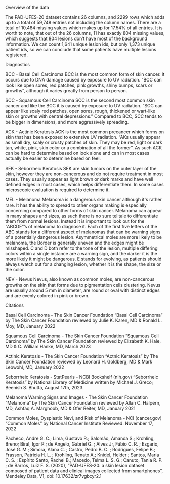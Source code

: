 Overview of the data

The PAD-UFES-20 dataset contains 26 columns, and 2299 rows which adds up to a total of 59,748 entries not including the column names. There are a total of 10,484 missing values which makes up for 17.54% of all entries. It is worth to note, that out of the 26 columns, 11 has exactly 804 missing values, which suggests that 804 lesions don’t have most of the background information. We can count 1,641 unique lesion ids, but only 1,373 unique patient ids, so we can conclude that some patients have multiple lesions registered.


Diagnostics

BCC - Basal Cell Carcinoma 
BCC is the most common form of skin cancer. It occurs due to DNA damage caused by exposure to UV radiation. “BCC can look like open sores, red patches, pink growths, shiny bumps, scars or growths”, although it varies greatly from person to person.

SCC - Squamous Cell Carcinoma
SCC is the second most common skin cancer and like the BCC it is caused by exposure to UV radiation. “SCC can appear like scaly red patches, open sores, rough, thickened or wart-like skin or growths with central depressions.” Compared to BCC, SCC tends to be bigger in dimensions, and more aggressively spreading.

ACK - Actinic Keratosis
ACK is the most common precancer which forms on skin that has been exposed to extensive UV radiation. “AKs usually appear as small dry, scaly or crusty patches of skin. They may be red, light or dark tan, white, pink, skin color or a combination of all the former”. As such ACK can be hard to determine based on look alone and can in most cases actually be easier to determine based on feel.

SEK - Seborrheic Keratosis
SEK are skin tumors on the outer layer of the skin, however they are non-cancerous and do not require treatment in most cases. They usually appear as light brown or dark marks and have well defined edges in most cases, which helps differentiate them. In some cases microscopic evaluation is required to determine it.

MEL - Melanoma
Melanoma is a dangerous skin cancer although it's rather rare. It has the ability to spread to other organs making is especially concerning compared to other forms of skin cancer. Melanoma can appear in many shapes and sizes, as such there is no sure telltale to differentiate them from normal lesions. Instead it is important to look out for the “ABCDE”’s of melanoma to diagnose it. 
Each of the first five letters of the ABC stands for a different aspect of melanomas that can be warning signs of a potentially dangerous lesion. Asymmetrical moles are more likely to be melanoma, the Border is generally uneven and the edges might be misshaped. C and D both refer to the tone of the lesion, multiple differing colors within a single instance are a warning sign, and the darker it is the more likely it might be dangerous. E stands for evolving, as patients should always watch out for a changing lesion, whether it is the shape, the size or the color.

NEV - Nevus
Nevus, also known as common moles, are non-cancerous growths on the skin that forms due to pigmentation cells clustering. Nevus are usually around 5 mm in diameter, are round or oval with distinct edges and are evenly colored in pink or brown.


Citations

Basal Cell Carcinoma - The Skin Cancer Foundation
“Basal Cell Carcinoma” by The Skin Cancer Foundation reviewed by Julie K. Karen, MD & Ronald L. Moy, MD, January 2022

Squamous Cell Carcinoma - The Skin Cancer Foundation
“Squamous Cell Carcinoma” by The Skin Cancer Foundation reviewed by Elizabeth K. Hale, MD & C. William Hanke, MD, March 2023

Actinic Keratosis - The Skin Cancer Foundation
“Actnic Keratosis” by The Skin Cancer Foundation reviewed by Leonard H. Goldberg, MD & Mark Lebwohl, MD, January 2022

Seborrheic Keratosis - StatPearls - NCBI Bookshelf (nih.gov)
“Seborrheic Keratosis” by National Library of Medicine written by Michael J. Greco; Beenish S. Bhutta, August 17th, 2023.

Melanoma Warning Signs and Images - The Skin Cancer Foundation
“Melanoma” by The Skin Cancer Foundation reviewed by Allan C. Halpern, MD, Ashfaq A. Marghoob, MD & Ofer Reiter, MD, January 2021

Common Moles, Dysplastic Nevi, and Risk of Melanoma - NCI (cancer.gov)
“Common Moles”  by National Cancer Institute Reviewed: November 17, 2022

Pacheco, Andre G. C.; Lima, Gustavo R.; Salomão, Amanda S.; Krohling, Breno; Biral, Igor P.; de Angelo, Gabriel G. ; Alves Jr, Fábio  C. R. ; Esgario, José G. M.; Simora, Alana C. ; Castro, Pedro B. C. ; Rodrigues, Felipe B.; Frasson, Patricia H. L. ; Krohling, Renato A.; Knidel, Helder ; Santos, Maria C. S. ; Espírito Santo, Rachel B.; Macedo, Telma L. S. G.; Canuto, Tania R. P. ; de Barros, Luíz F. S. (2020), “PAD-UFES-20: a skin lesion dataset composed of patient data and clinical images collected from smartphones”, Mendeley Data, V1, doi: 10.17632/zr7vgbcyr2.1